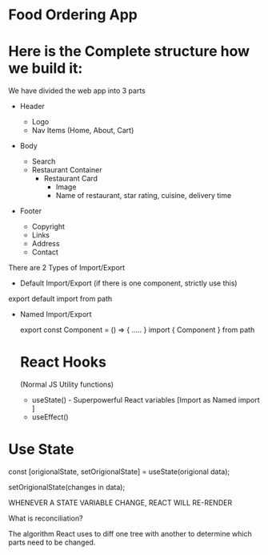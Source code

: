 # Food Ordering App

# Here is the Complete structure how we build it:

We have divided the web app into 3 parts

- Header

  - Logo
  - Nav Items (Home, About, Cart)

- Body

  - Search
  - Restaurant Container
    - Restaurant Card
      - Image
      - Name of restaurant, star rating, cuisine, delivery time

- Footer
  - Copyright
  - Links
  - Address
  - Contact



There are 2 Types of Import/Export

- Default Import/Export (if there is one component, strictly use this)

 export default <name of component>
 import <name of component > from path

- Named Import/Export

  export const Component = () => {
    .....
  }
  import { Component } from path

  

  # React Hooks
  (Normal JS Utility functions)
  - useState() - Superpowerful React variables  [Import as Named import ]
  - useEffect()



# Use State

const [origionalState, setOrigionalState] = useState(origional data);

setOrigionalState(changes in data);

WHENEVER A STATE VARIABLE CHANGE, REACT WILL RE-RENDER

What is reconciliation?

The algorithm React uses to diff one tree with another to determine which parts need to be changed.